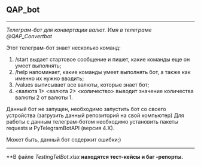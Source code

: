 ## QAP_bot
____
*Телеграм-бот для конвертации валют. Имя в телеграме @QAP_Convertbot*

Этот телеграм-бот знает несколько команд:

1. /start выдает стартовое сообщение и пишет, какие команды еще он умеет выполнять;
2. /help напоминает, какие команды умеет выполнять бот, а также как именно их нужно вводить;
3. /values выписывает все валюты, которые знает бот;
4. <валюта 1> <валюта 2> <количество> выводит значение количества валюты 2 от валюты 1.

Данный бот не запущен, необходимо запустить бот со своего устройства (загрузить данный репозиторий на свой компьютер) Для работы с данным телеграм-ботом необходимо установить пакеты requests и PyTelegramBotAPI (версия 4.X).

Может быть, данный бот содержит ошибки;)

____
**В файле *TestingTelBot.xlsx* **находятся тест-кейсы и баг -репорты.**

